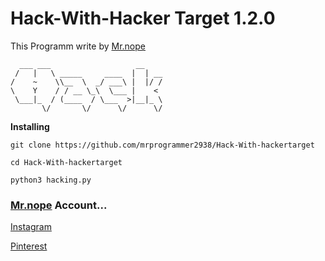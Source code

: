 # Hack-With-Hacker Target 1.2.0

This Programm write by [Mr.nope](https://github.com/mrprogrammer2938)

```
  ___ ___                   __     
 /   |   \ _____     ____  |  | __ 
/    ~    \\__  \  _/ ___\ |  |/ / 
\    Y    / / __ \_\  \___ |    <  
 \___|_  / (____  / \___  >|__|_ \ 
       \/       \/      \/      \/ 
```


**Installing**
```
git clone https://github.com/mrprogrammer2938/Hack-With-hackertarget

cd Hack-With-hackertarget

python3 hacking.py
```

### [Mr.nope](https://github.com/mrprogrammer2938) Account...

[Instagram](https://instagram.com/programmer2938)

[Pinterest](https://www.pinterest.com/mrprogrammer2938)
